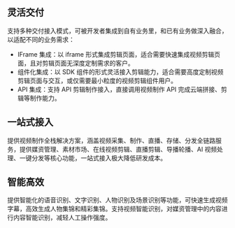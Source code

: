 ## 灵活交付
支持多种交付接入模式，可被开发者集成到自有业务里，和已有业务做深入融合，以适配不同的业务需求：
- IFrame 集成：以 iframe 形式集成剪辑页面，适合需要快速集成视频剪辑页面，且对剪辑页面无深度定制需求的客户。
- 组件化集成：以 SDK 组件的形式灵活接入剪辑能力，适合需要高度定制视频剪辑页面与交互，或仅需要最小粒度的视频剪辑组件用户。
- API 集成：支持 API 剪辑制作接入，直接调用视频制作 API 完成云端拼接、剪辑等制作能力。

## 一站式接入
提供视频制作全栈解决方案，涵盖视频采集、制作、直播、存储、分发全链路服务，提供媒资管理、素材市场、在线视频剪辑、直播剪辑、导播轮播、AI 视频处理、一键分发等核心功能，一站式接入极大降低研发成本。

## 智能高效
提供智能化的语音识别、文字识别、人物识别及场景识别等功能，可快速生成视频字幕，高效生成人物集锦和精彩集锦。支持视频智能识别，对媒资管理中的内容进行内容智能识别，减轻人工操作强度。

  
